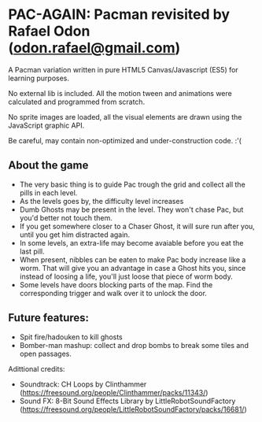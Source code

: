 # PAC-AGAIN: Pacman revisited by Rafael Odon (odon.rafael@gmail.com)

A Pacman variation written in pure HTML5 Canvas/Javascript (ES5) for learning purposes.

No external lib is included. All the motion tween and animations were calculated and programmed from scratch.

No sprite images are loaded, all the visual elements are drawn using the JavaScript graphic API.

Be careful, may contain non-optimized and under-construction code. :'(

## About the game
* The very basic thing is to guide Pac trough the grid and collect all the pills in each level.
* As the levels goes by, the difficulty level increases
* Dumb Ghosts may be present in the level. They won't chase Pac, but you'd better not touch them.
* If you get somewhere closer to a Chaser Ghost, it will sure run after you, until you get him distracted again.
* In some levels, an extra-life may become avaiable before you eat the last pill. 
* When present, nibbles can be eaten to make Pac body increase like a worm. That will give you an advantage in case a Ghost hits you, since instead of loosing a life, you'll just loose that piece of worm body. 
* Some levels have doors blocking parts of the map. Find the corresponding trigger and walk over it to unlock the door.

## Future features:
* Spit fire/hadouken to kill ghosts
* Bomber-man mashup: collect and drop bombs to break some tiles and open passages.

Adittional credits:
* Soundtrack: CH Loops by Clinthammer (https://freesound.org/people/Clinthammer/packs/11343/)
* Sound FX: 8-Bit Sound Effects Library by LittleRobotSoundFactory (https://freesound.org/people/LittleRobotSoundFactory/packs/16681/)
